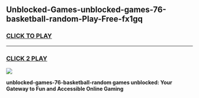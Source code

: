 
## Unblocked-Games-unblocked-games-76-basketball-random-Play-Free-fx1gq
<h3>
<a href="https://premium76.site?title=unblocked-games-76-basketball-random&ref=23A">CLICK TO PLAY</a></h3>
<hr>

<h3>
<a href="https://premium76.site?title=unblocked-games-76-basketball-random&ref=23A">CLICK 2 PLAY</a>
  
</h3>

<a href="https://premium76.site?title=unblocked-games-76-basketball-random&ref=23A"><img src="https://clearcache.store/games.png"></a>


**unblocked-games-76-basketball-random games unblocked: Your Gateway to Fun and Accessible Online Gaming**
